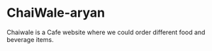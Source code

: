 # ChaiWale-aryan
Chaiwale is a Cafe website where we could order different food and beverage items.
